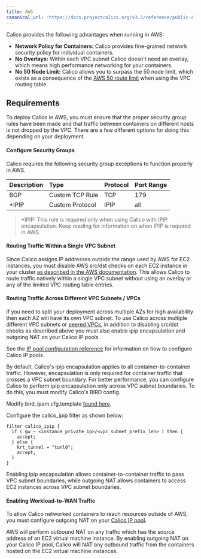 ```yaml
---
title: AWS
canonical_url: 'https://docs.projectcalico.org/v3.3/reference/public-cloud/aws'
---
```


Calico provides the following advantages when running in AWS:

- **Network Policy for Containers:** Calico provides fine-grained network security policy for individual containers.
- **No Overlays:** Within each VPC subnet Calico doesn't need an overlay, which means high performance networking for your containers.
- **No 50 Node Limit:** Calico allows you to surpass the 50 node limit, which exists as a consequence of the [AWS 50 route limit](http://docs.aws.amazon.com/AmazonVPC/latest/UserGuide/VPC_Appendix_Limits.html#vpc-limits-route-tables) when using the VPC routing table.

## Requirements

To deploy Calico in AWS, you must ensure that the proper security group rules
have been made and that traffic between containers on different hosts is not
dropped by the VPC. There are a few different options for doing this depending
on your deployment.

#### Configure Security Groups

Calico requires the following security group exceptions to function properly
in AWS.

| Description      | Type            | Protocol | Port Range |
|:-----------------|:----------------|:---------|:-----------|
| BGP              | Custom TCP Rule | TCP      | 179        |
| \*IPIP           | Custom Protocol | IPIP     | all        |

>\*IPIP: This rule is required only when using Calico with IPIP encapsulation.
Keep reading for information on when IPIP is required in AWS.

#### Routing Traffic Within a Single VPC Subnet

Since Calico assigns IP addresses outside the range used by AWS for EC2 instances, you must disable AWS src/dst
checks on each EC2 instance in your cluster
[as described in the AWS documentation](http://docs.aws.amazon.com/AmazonVPC/latest/UserGuide/VPC_NAT_Instance.html#EIP_Disable_SrcDestCheck).  This
allows Calico to route traffic natively within a single VPC subnet without using an overlay or any of the limited VPC routing table entries.

#### Routing Traffic Across Different VPC Subnets / VPCs

If you need to split your deployment across multiple AZs for high availability then each AZ will have its own VPC subnet.  To
use Calico across multiple different VPC subnets or [peered VPCs](http://docs.aws.amazon.com/AmazonVPC/latest/UserGuide/vpc-peering.html),
in addition to disabling src/dst checks as described above you must also enable ipip encapsulation and outgoing NAT
on your Calico IP pools.

See the [IP pool configuration reference]({{site.baseurl}}/{{page.version}}/reference/calicoctl/resources/ippool)
for information on how to configure Calico IP pools.

By default, Calico's ipip encapsulation applies to all container-to-container traffic.  However,
encapsulation is only required for container traffic that crosses a VPC subnet boundary.  For better performance, you can
configure Calico to perform ipip encapsulation only across VPC subnet boundaries. To do this, you must
modify Calico's BIRD config.

Modify bird_ipam.cfg.template [found here](https://github.com/projectcalico/calicoctl/blob/v1.0.2/calico_node/filesystem/etc/calico/confd/templates/bird_ipam.cfg.template).

Configure the calico_ipip filter as shown below:

```
filter calico_ipip {
  if ( gw ~ <instance_private_ip>/<vpc_subnet_prefix_len> ) then {
    accept;
  } else {
    krt_tunnel = "tunl0";
    accept;
  }
}
```

Enabling ipip encapsulation allows container-to-container traffic to pass VPC subnet
boundaries, while outgoing NAT allows containers to access EC2 instances across VPC subnet boundaries.

#### Enabling Workload-to-WAN Traffic

To allow Calico networked containers to reach resources outside of AWS,
you must configure outgoing NAT on your [Calico IP pool]({{site.baseurl}}/{{page.version}}/reference/calicoctl/resources/ippool).

AWS will perform outbound NAT on any traffic which has the source address of an EC2 virtual
machine instance.  By enabling outgoing NAT on your Calico IP pool, Calico will
NAT any outbound traffic from the containers hosted on the EC2 virtual machine instances.
